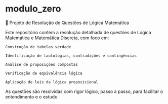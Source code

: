 # modulo_zero
🧠 Projeto de Resolução de Questões de Lógica Matemática

Este repositório contém a resolução detalhada de questões de Lógica Matemática e Matemática Discreta, com foco em:

    Construção de tabelas verdade

    Identificação de tautologias, contradições e contingências

    Análise de proposições compostas

    Verificação de equivalência lógica

    Aplicação de leis da lógica proposicional

As questões são resolvidas com rigor lógico, passo a passo, para facilitar o entendimento e o estudo.
